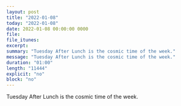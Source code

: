 ```yaml
---
layout: post
title: "2022-01-08"
today: "2022-01-08"
date: 2022-01-08 00:00:00 0000
file:
file_itunes:
excerpt:
summary: "Tuesday After Lunch is the cosmic time of the week."
message: "Tuesday After Lunch is the cosmic time of the week."
duration: "01:00"
length: "11444"
explicit: "no"
block: "no"
---
```

Tuesday After Lunch is the cosmic time of the week.

